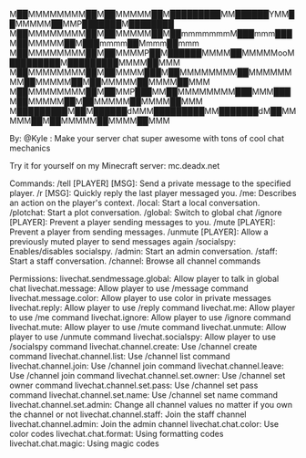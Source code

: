 M██MMMMMMMM██M██MMMMM██M█████████MM██████YMM██MMMMM██MMP███████M████████
M██MMMMMMMM██M██MMMMM██M██mmmmmmmM███mmm███M██MMMMM██M███mmmm██Mmmm██mmm
M██MMMMMMMM██M██MMMMP██M██████MMMM██MMMMMooM█████████M█████████MMMM██MMM
M██MMMMMMMM██M██MMMM███M██MMMMMMMM██MMMMMMMM██MMMMM██M██MMMMM██MMMM██MMM
M██MMMMMMMM██M██MMP███MM██MMMMMMMM███MMM███M██MMMMM██M██MMMMM██MMMM██MMM
M█████████M██M██████dMMM█████████MM███████dM██MMMMM██M██MMMMM██MMMM██MMM

 
By: @Kyle
 : Make your server chat super awesome with tons of cool chat mechanics

Try it for yourself on my Minecraft server: mc.deadx.net

Commands:
/tell [PLAYER] [MSG]: Send a private message to the specified player.
/r [MSG]: Quickly reply the last player messaged you.
/me: Describes an action on the player's context.
/local: Start a local conversation.
/plotchat: Start a plot conversation.
/global: Switch to global chat
/ignore [PLAYER]: Prevent a player sending messages to you.
/mute [PLAYER]: Prevent a player from sending messages.
/unmute [PLAYER]: Allow a previously muted player to send messages again
/socialspy: Enables/disables socialspy.
/admin: Start an admin conversation.
/staff: Start a staff conversation.
/channel: Browse all channel commands

Permissions:
livechat.sendmessage.global: Allow player to talk in global chat
livechat.message: Allow player to use /message command
livechat.message.color: Allow player to use color in private messages
livechat.reply: Allow player to use /reply command
livechat.me: Allow player to use /me command
livechat.ignore: Allow player to use /ignore command
livechat.mute: Allow player to use /mute command
livechat.unmute: Allow player to use /unmute command
livechat.socialspy: Allow player to use /socialspy command
livechat.channel.create: Use /channel create command
livechat.channel.list: Use /channel list command
livechat.channel.join: Use /channel join command 
livechat.channel.leave: Use /channel join command
livechat.channel.set.owner: Use /channel set owner command
livechat.channel.set.pass: Use /channel set pass command
livechat.channel.set.name: Use /channel set name command
livechat.channel.set.admin: Change all channel values no matter if you own the channel or not
livechat.channel.staff: Join the staff channel
livechat.channel.admin: Join the admin channel
livechat.chat.color: Use color codes
livechat.chat.format: Using formatting codes
livechat.chat.magic: Using magic codes
